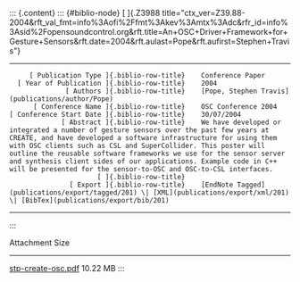 ::: {.content}
::: {#biblio-node}
[ ]{.Z3988
title="ctx_ver=Z39.88-2004&rft_val_fmt=info%3Aofi%2Ffmt%3Akev%3Amtx%3Adc&rfr_id=info%3Asid%2Fopensoundcontrol.org&rft.title=An+OSC+Driver+Framework+for+Gesture+Sensors&rft.date=2004&rft.aulast=Pope&rft.aufirst=Stephen+Travis"}

  ---------------------------------------------- -- ------------------------------------------------------------------------------------------------------------------------------------------------------------------------------------------------------------------------------------------------------------------------------------------------------------------------------------------------------------------------------------------------------------------------------------------
         [ Publication Type ]{.biblio-row-title}    Conference Paper
      [ Year of Publication ]{.biblio-row-title}    2004
                  [ Authors ]{.biblio-row-title}    [Pope, Stephen Travis](publications/author/Pope)
          [ Conference Name ]{.biblio-row-title}    OSC Conference 2004
    [ Conference Start Date ]{.biblio-row-title}    30/07/2004
                 [ Abstract ]{.biblio-row-title}    We have developed or integrated a number of gesture sensors over the past few years at CREATE, and have developed a software infrastructure for using them with OSC clients such as CSL and SuperCollider. This poster will outline the reusable software frameworks we use for the sensor server and synthesis client sides of our applications. Example code in C++ will be presented for the sensor-to-OSC and OSC-to-CSL interfaces.
                          [ ]{.biblio-row-title}    
                   [ Export ]{.biblio-row-title}    [EndNote Tagged](publications/export/tagged/201) \| [XML](publications/export/xml/201) \| [BibTex](publications/export/bib/201)
  ---------------------------------------------- -- ------------------------------------------------------------------------------------------------------------------------------------------------------------------------------------------------------------------------------------------------------------------------------------------------------------------------------------------------------------------------------------------------------------------------------------------
:::

  Attachment                                       Size
  ------------------------------------------------ ----------
  [stp-create-osc.pdf](files/stp-create-osc.pdf)   10.22 MB
:::
